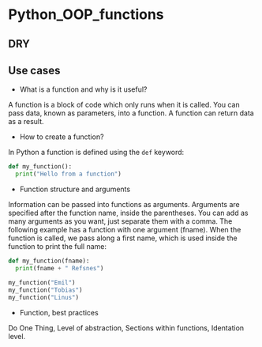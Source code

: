 # Python_OOP_functions
## DRY
## Use cases

- What is a function and why is it useful?

A function is a block of code which only runs when it is called.
You can pass data, known as parameters, into a function.
A function can return data as a result.
- How to create a function?

In Python a function is defined using the `def` keyword:
```python
def my_function():
  print("Hello from a function")
```
- Function structure and arguments

Information can be passed into functions as arguments.
Arguments are specified after the function name, inside the parentheses. You can add as many arguments as you want, just separate them with a comma.
The following example has a function with one argument (fname). When the function is called, we pass along a first name, which is used inside the function to print the full name:
```python
def my_function(fname):
  print(fname + " Refsnes")

my_function("Emil")
my_function("Tobias")
my_function("Linus")
```
- Function, best practices

Do One Thing, Level of abstraction, Sections within functions, Identation level.
